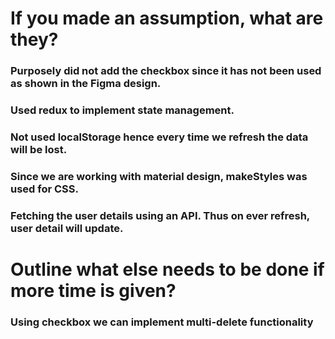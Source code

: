 # If you made an assumption, what are they?

### Purposely did not add the checkbox since it has not been used as shown in the Figma design.

### Used redux to implement state management.

### Not used localStorage hence every time we refresh the data will be lost.

### Since we are working with material design, makeStyles was used for CSS.

### Fetching the user details using an API. Thus on ever refresh, user detail will update.


# Outline what else needs to be done if more time is given?

### Using checkbox we can implement multi-delete functionality